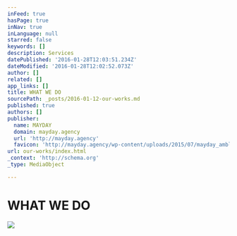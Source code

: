 ```yaml
---
inFeed: true
hasPage: true
inNav: true
inLanguage: null
starred: false
keywords: []
description: Services
datePublished: '2016-01-28T12:03:51.234Z'
dateModified: '2016-01-28T12:02:52.073Z'
author: []
related: []
app_links: []
title: WHAT WE DO
sourcePath: _posts/2016-01-12-our-works.md
published: true
authors: []
publisher:
  name: MAYDAY
  domain: mayday.agency
  url: 'http://mayday.agency'
  favicon: 'http://mayday.agency/wp-content/uploads/2015/07/mayday_amblem-siyah.jpg'
url: our-works/index.html
_context: 'http://schema.org'
_type: MediaObject

---
```

# WHAT WE DO
![](https://s3-us-west-2.amazonaws.com/the-grid-img/p/7781518b567bcd3969fdae0f3cbc375f35d8c90b.jpg)